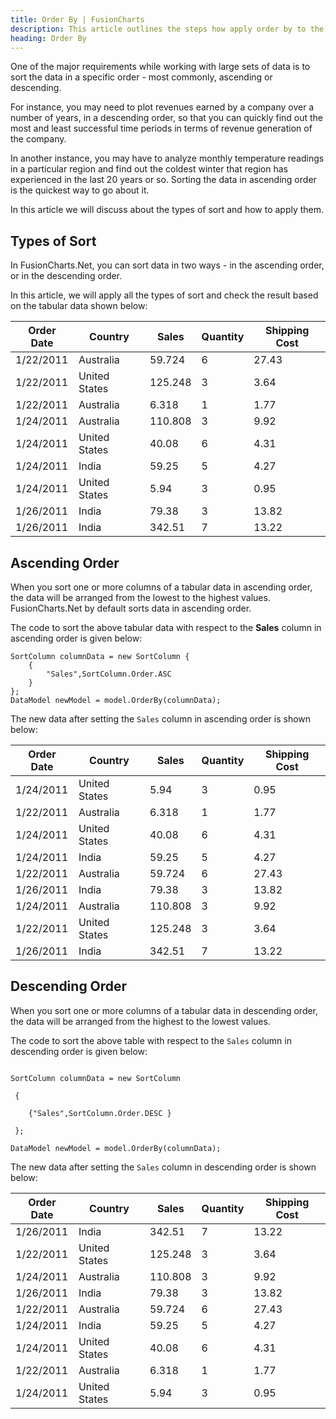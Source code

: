 ```yaml
---
title: Order By | FusionCharts
description: This article outlines the steps how apply order by to the data
heading: Order By
---
```


One of the major requirements while working with large sets of data is to sort the data in a specific order - most commonly, ascending or descending. 

For instance, you may need to plot revenues earned by a company over a number of years, in a descending order, so that you can quickly find out the most and least successful time periods in terms of revenue generation of the company. 

In another instance, you may have to analyze monthly temperature readings in a particular region and find out the coldest winter that region has experienced in the last 20 years or so. Sorting the data in ascending order is the quickest way to go about it. 

In this article we will discuss about the types of sort and how to apply them.

## Types of Sort

In FusionCharts.Net, you can sort data in two ways - in the ascending order, or in the descending order.

In this article, we will apply all the types of sort and check the result based on the tabular data shown below:

Order Date | Country | Sales | Quantity | Shipping Cost
---|---|---|---|--- 
1/22/2011 | Australia | 59.724 | 6 | 27.43
1/22/2011 | United States | 125.248 | 3 | 3.64 
1/22/2011 | Australia | 6.318 | 1 | 1.77
1/24/2011 | Australia | 110.808 | 3 | 9.92 
1/24/2011 | United States | 40.08 | 6 | 4.31 
1/24/2011 | India | 59.25 | 5 | 4.27 
1/24/2011 | United States | 5.94 | 3 | 0.95 
1/26/2011 | India | 79.38 | 3 | 13.82 
1/26/2011 | India | 342.51 | 7 | 13.22

## Ascending Order

When you sort one or more columns of a tabular data in ascending order, the data will be arranged from the lowest to the highest values. FusionCharts.Net by default sorts data in ascending order. 

The code to sort the above tabular data with respect to the **Sales** column in ascending order is given below:

```
SortColumn columnData = new SortColumn {
  	{
  		"Sales",SortColumn.Order.ASC
  	}
};
DataModel newModel = model.OrderBy(columnData);
```

The new data after setting the `Sales` column in ascending order is shown below:

Order Date | Country | Sales | Quantity | Shipping Cost
---|---|---|---|---  
1/24/2011 | United States | 5.94 | 3 | 0.95 
1/22/2011 | Australia | 6.318 | 1 | 1.77
1/24/2011 | United States | 40.08 | 6 | 4.31 
1/24/2011 | India | 59.25 | 5 | 4.27 
1/22/2011 | Australia | 59.724 | 6 | 27.43
1/26/2011 | India | 79.38 | 3 | 13.82 
1/24/2011 | Australia | 110.808 | 3 | 9.92 
1/22/2011 | United States | 125.248 | 3 | 3.64
1/26/2011 | India | 342.51 | 7 | 13.22

## Descending Order

When you sort one or more columns of a tabular data in descending order, the data will be arranged from the highest to the lowest values.

The code to sort the above table with respect to the `Sales` column in descending order is given below:		

```

SortColumn columnData = new SortColumn

 {

  	{"Sales",SortColumn.Order.DESC }

 };

DataModel newModel = model.OrderBy(columnData);

```

The new data after setting the `Sales` column in descending order is shown below:

Order Date | Country | Sales | Quantity | Shipping Cost
---|---|---|---|---  
1/26/2011 | India | 342.51 | 7 | 13.22
1/22/2011 | United States | 125.248 | 3 | 3.64
1/24/2011 | Australia | 110.808 | 3 | 9.92 
1/26/2011 | India | 79.38 | 3 | 13.82 
1/22/2011 | Australia | 59.724 | 6 | 27.43
1/24/2011 | India | 59.25 | 5 | 4.27 
1/24/2011 | United States | 40.08 | 6 | 4.31 
1/22/2011 | Australia | 6.318 | 1 | 1.77
1/24/2011 | United States | 5.94 | 3 | 0.95 

